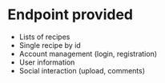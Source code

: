 # Endpoint provided

- Lists of recipes
- Single recipe by id
- Account management (login, registration)
- User information
- Social interaction (upload, comments)